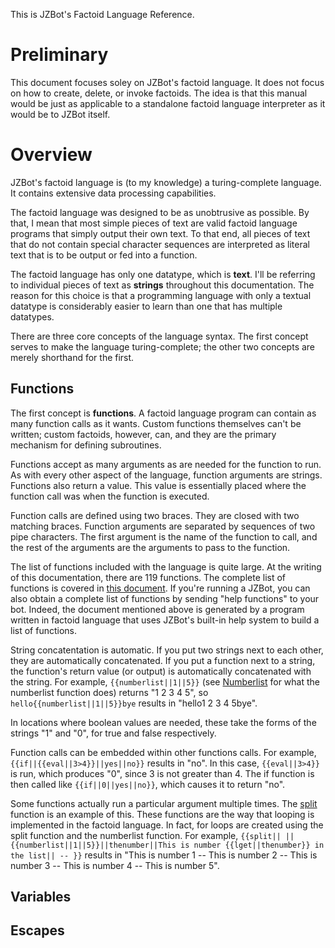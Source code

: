 This is JZBot's Factoid Language Reference.



# Preliminary #
This document focuses soley on JZBot's factoid language. It does not focus on how to create, delete, or invoke factoids. The idea is that this manual would be just as applicable to a standalone factoid language interpreter as it would be to JZBot itself.

# Overview #
JZBot's factoid language is (to my knowledge) a turing-complete language. It contains extensive data processing capabilities.

The factoid language was designed to be as unobtrusive as possible. By that, I mean that most simple pieces of text are valid factoid language programs that simply output their own text. To that end, all pieces of text that do not contain special character sequences are interpreted as literal text that is to be output or fed into a function.

The factoid language has only one datatype, which is **text**. I'll be referring to individual pieces of text as **strings** throughout this documentation. The reason for this choice is that a programming language with only a textual datatype is considerably easier to learn than one that has multiple datatypes.

There are three core concepts of the language syntax. The first concept serves to make the language turing-complete; the other two concepts are merely shorthand for the first.

## Functions ##
The first concept is **functions**. A factoid language program can contain as many function calls as it wants. Custom functions themselves can't be written; custom factoids, however, can, and they are the primary mechanism for defining subroutines.

Functions accept as many arguments as are needed for the function to run. As with every other aspect of the language, function arguments are strings. Functions also return a value. This value is essentially placed where the function call was when the function is executed.

Function calls are defined using two braces. They are closed with two matching braces. Function arguments are separated by sequences of two pipe characters. The first argument is the name of the function to call, and the rest of the arguments are the arguments to pass to the function.

The list of functions included with the language is quite large. At the writing of this documentation, there are 119 functions. The complete list of functions is covered in [this document](http://code.google.com/p/jzbot/wiki/FactoidFunctions). If you're running a JZBot, you can also obtain a complete list of functions by sending "help functions" to your bot. Indeed, the document mentioned above is generated by a program written in factoid language that uses JZBot's built-in help system to build a list of functions.

String concatentation is automatic. If you put two strings next to each other, they are automatically concatenated. If you put a function next to a string, the function's return value (or output) is automatically concatenated with the string. For example, `{{numberlist||1||5}}` (see [Numberlist](http://code.google.com/p/jzbot/wiki/FactoidFunctions#numberlist) for what the numberlist function does) returns "1 2 3 4 5", so `hello{{numberlist||1||5}}bye` results in "hello1 2 3 4 5bye".

In locations where boolean values are needed, these take the forms of the strings "1" and "0", for true and false respectively.

Function calls can be embedded within other functions calls. For example, `{{if||{{eval||3>4}}||yes||no}}` results in "no". In this case, `{{eval||3>4}}` is run, which produces "0", since 3 is not greater than 4. The if function is then called like `{{if||0||yes||no}}`, which causes it to return "no".

Some functions actually run a particular argument multiple times. The [split](http://code.google.com/p/jzbot/wiki/FactoidFunctions#split) function is an example of this. These functions are the way that looping is implemented in the factoid language. In fact, for loops are created using the split function and the numberlist function. For example, `{{split|| ||{{numberlist||1||5}}||thenumber||This is number {{lget||thenumber}} in the list|| -- }}` results in "This is number 1 -- This is number 2 -- This is number 3 -- This is number 4 -- This is number 5".

## Variables ##
## Escapes ##







